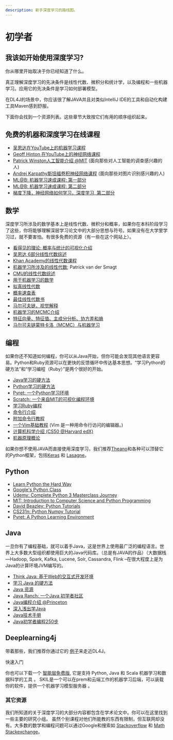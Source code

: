 ```yaml
---
description: 新手深度学习的路线图。
---
```


# 初学者

## 我该如开始使用深度学习?

你从哪里开始取决于你已经知道了什么。

真正理解深度学习的先决条件是线性代数、微积分和统计学，以及编程和一些机器学习。应用它的先决条件是学习如何部署模型。

在DL4J的场景中，你应该很了解JAVA并且对类似IntelliJ IDE的工具和自动化构建工具Maven感到舒服。 

下面你会找到一个资源列表。这些章节大致按它们有用的顺序组织起来。

## 免费的机器和深度学习在线课程

* [吴恩达在YouTube上的机器学习课程](https://www.youtube.com/watch?v=qeHZOdmJvFU)
* [Geoff Hinton 在YouTube上的神经网络课程](https://youtu.be/2fRnHVVLf1Y)
* [Patrick Winston人工智能介绍 @MIT](http://ocw.mit.edu/courses/electrical-engineering-and-computer-science/6-034-artificial-intelligence-fall-2010/) \(面向那些对人工智能的调查感兴趣的人\)
* [Andrej Karpathy斯坦福卷积神经网络课程](https://cs231n.github.io/) \(面向那些对图片识别感兴趣的人\)
* [ML@B: 机器学习速成课程: 第一部分](https://ml.berkeley.edu/blog/2016/11/06/tutorial-1/)
* [ML@B: 机器学习速成课程: 第二部分](https://ml.berkeley.edu/blog/2016/12/24/tutorial-2/)
* [梯度下降，神经网络如何学习，深度学习, 第二部分](https://www.youtube.com/watch?v=IHZwWFHWa-w&feature=youtu.be)

## 数学

深度学习所涉及的数学基本上是线性代数、微积分和概率，如果你在本科阶段学习了这些，你将能够理解深层学习论文中的大部分思想与符号。如果没有在大学里学习过，就不要害怕。有很多免费的资源（有一些在这个网站上）。

* [看得见的理论: 概率与统计的可视化介绍](http://students.brown.edu/seeing-theory/)
* [吴恩达 6部分线性代数综述](https://www.youtube.com/playlist?list=PLnnr1O8OWc6boN4WHeuisJWmeQHH9D_Vg)
* [Khan Academy的线性代数课程 ](https://www.khanacademy.org/math/linear-algebra)
* [机器学习所涉及的线性代数](https://www.youtube.com/watch?v=ZumgfOei0Ak); Patrick van der Smagt
* [CMU的线性代数综述](https://www.cs.cmu.edu/~zkolter/course/linalg/outline.html)
* [用于机器学习的数学](https://www.umiacs.umd.edu/~hal/courses/2013S_ML/math4ml.pdf)
* [拟真线性代数](http://immersivemath.com/ila/learnmore.html)
* [概率速查表](https://static1.squarespace.com/static/54bf3241e4b0f0d81bf7ff36/t/55e9494fe4b011aed10e48e5/1441352015658/probability_cheatsheet.pdf)
* [最佳线性代数书](https://begriffs.com/posts/2016-07-24-best-linear-algebra-books.html)
* [马尔可夫链，视觉解释](http://setosa.io/ev/markov-chains/)
* [机器学习的MCMC介绍](http://citeseerx.ist.psu.edu/viewdoc/download?doi=10.1.1.13.7133&rep=rep1&type=pdf)
* [特征向量、特征值、主成分分析、协方差和熵](https://skymind.ai/wiki/eigenvector)
* [马尔可夫链蒙特卡洛（MCMC）与机器学习](https://skymind.ai/wiki/markov-chain-monte-carlo)

## 编程

如果你还不知道如何编程，你可以从Java开始，但你可能会发现其他语言更容易。Python和Ruby资源可以在更快的反馈循环中传达基本思想。“学习Python的硬方法”和“学习编程（Ruby）”是两个很好的开始。

* [Java学习的硬方法](https://learnjavathehardway.org/)
* [Python学习的硬方法](http://learnpythonthehardway.org/)
* [Pyret: 一个Python学习环境](https://www.pyret.org/)
* [Scratch: 一个来自MIT的可视化编程环境 ](https://scratch.mit.edu/)
* [学习Ruby编程](https://pine.fm/LearnToProgram/)
* [命令行介绍](https://www.computervillage.org/articles/CommandLine.pdf)
* [附加命令行教程](http://www.learnenough.com/command-line)
* [一个Vim基础教程](https://danielmiessler.com/study/vim/) \(Vim 是一种用命令行访问的编辑器。\)
* [计算机科学介绍 \(CS50 @Harvard edX\)](https://www.edx.org/course/introduction-computer-science-harvardx-cs50x)
* [机器原理概论](https://marijnhaverbeke.nl/turtle/)

如果你想不使用JAVA而直接使用深度学习，我们推荐[Theano](http://deeplearning.net/)和各种可以顶替它的Python框架，包括[Keras](https://github.com/fchollet/keras) 和 [Lasagne](https://github.com/Lasagne/Lasagne)。

## Python

* [Learn Python the Hard Way](http://learnpythonthehardway.org/)
* [Google's Python Class](https://developers.google.com/edu/python/)
* [Udemy: Complete Python 3 Masterclass Journey](https://www.udemy.com/complete-python-3-masterclass-journey/)
* [MIT: Introduction to Computer Science and Python Programming](https://ocw.mit.edu/courses/electrical-engineering-and-computer-science/6-0001-introduction-to-computer-science-and-programming-in-python-fall-2016/) 
* [David Beazley: Python Tutorials](http://www.dabeaz.com/tutorials.html)
* [CS231n: Python Numpy Tutorial](http://cs231n.github.io/python-numpy-tutorial/)
* [Pyret: A Python Learning Environment](https://www.pyret.org/)

## Java

一旦你有了编程基础，就可以着手Java，这是世界上使用最广泛的编程语言。世界上大多数大型组织都使用巨大的Java代码库。（总是有JAVA的作品）（大数据栈—Hadoop, Spark, Kafka, Lucene, Solr, Cassandra, Flink –在很大程度上是为Java的计算环境JVM编写的。

* [Think Java: 基于Web的交互式开发环境](https://books.trinket.io/thinkjava/)
* [学习 Java 的硬方法](https://learnjavathehardway.org/)
* [Java 资源](http://wiht.link/java-resources)
* [Java Ranch: 一个Java 初学者社区](http://javaranch.com/)
* [Java编程介绍 @Princeton](http://introcs.cs.princeton.edu/java/home/)
* [深入浅出学Java](https://www.amazon.com/gp/product/0596009208)
* [Java技术手册](https://www.amazon.com/gp/product/1449370829)
* [Java初学者编程250步](https://www.udemy.com/java-tutorial/)

## Deeplearning4j

带着那些，我们推荐你通过它的 [例子](https://github.com/deeplearning4j/dl4j-examples)来走近DL4J。

快速入门

你也可以下载一个 [智能层免费版](https://docs.skymind.ai/), 它是支持 Python, Java 和 Scala 机器学习和数据科学的工具 。 SKIL是一个可以在prem和云端工作的机器学习后端，可以装载你的软件，提供一个机器学习模型服务器 。

### 其它资源

我们所知道的关于深度学习的大部分内容都包含在学术论文中。你可以在这里找到一些主要的研究小组。 虽然个别课程对他们所能教的东西有限制，但互联网却没有。大多数的数学和编程问题可以通过Google和搜索如 [Stackoverflow](https://stackoverflow.com/) 和 [Math Stackexchange](https://math.stackexchange.com/)。

